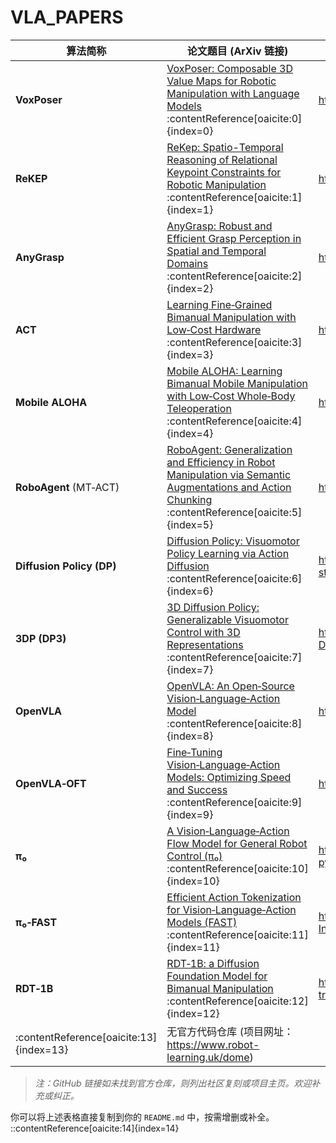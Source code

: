 # VLA_PAPERS

| 算法简称       | 论文题目 (ArXiv 链接)                                                                                  | GitHub 代码链接                                              |
|---------------|------------------------------------------------------------------------------------------------------|-------------------------------------------------------------|
| **VoxPoser**  | [VoxPoser: Composable 3D Value Maps for Robotic Manipulation with Language Models](https://arxiv.org/abs/2307.05973) :contentReference[oaicite:0]{index=0} | https://github.com/huangwl18/VoxPoser                        |
| **ReKEP**     | [ReKep: Spatio-Temporal Reasoning of Relational Keypoint Constraints for Robotic Manipulation](https://arxiv.org/abs/2409.01652) :contentReference[oaicite:1]{index=1} | https://github.com/rekep-robot/ReKep                        |
| **AnyGrasp**  | [AnyGrasp: Robust and Efficient Grasp Perception in Spatial and Temporal Domains](https://arxiv.org/abs/2212.08333) :contentReference[oaicite:2]{index=2} | https://github.com/graspnet/anygrasp_sdk                    |
| **ACT**       | [Learning Fine‑Grained Bimanual Manipulation with Low‑Cost Hardware](https://arxiv.org/abs/2304.13705) :contentReference[oaicite:3]{index=3} | https://github.com/tonyzhaozh/act                            |
| **Mobile ALOHA** | [Mobile ALOHA: Learning Bimanual Mobile Manipulation with Low‑Cost Whole‑Body Teleoperation](https://arxiv.org/abs/2401.02117) :contentReference[oaicite:4]{index=4} | https://github.com/MarkFzp/mobile-aloha                     |
| **RoboAgent** (MT‑ACT) | [RoboAgent: Generalization and Efficiency in Robot Manipulation via Semantic Augmentations and Action Chunking](https://arxiv.org/abs/2309.01918) :contentReference[oaicite:5]{index=5} | https://github.com/robopen/roboagent                        |
| **Diffusion Policy (DP)** | [Diffusion Policy: Visuomotor Policy Learning via Action Diffusion](https://arxiv.org/abs/2303.04137) :contentReference[oaicite:6]{index=6} | https://github.com/real-stanford/diffusion_policy           |
| **3DP (DP3)** | [3D Diffusion Policy: Generalizable Visuomotor Control with 3D Representations](https://arxiv.org/abs/2403.03954) :contentReference[oaicite:7]{index=7} | https://github.com/YanjieZe/3D-Diffusion-Policy              |
| **OpenVLA**   | [OpenVLA: An Open‑Source Vision‑Language‑Action Model](https://arxiv.org/abs/2406.09246) :contentReference[oaicite:8]{index=8} | https://github.com/openvla/openvla                           |
| **OpenVLA‑OFT** | [Fine‑Tuning Vision‑Language‑Action Models: Optimizing Speed and Success](https://arxiv.org/abs/2502.19645) :contentReference[oaicite:9]{index=9} | https://openvla-oft.github.io/                             |
| **π₀**        | [A Vision‑Language‑Action Flow Model for General Robot Control (π₀)](https://arxiv.org/abs/2410.24164) :contentReference[oaicite:10]{index=10} | https://github.com/lucidrains/pi-zero-pytorch               |
| **π₀‑FAST**   | [Efficient Action Tokenization for Vision‑Language‑Action Models (FAST)](https://arxiv.org/abs/2501.09747) :contentReference[oaicite:11]{index=11} | https://github.com/Physical-Intelligence/openpi              |
| **RDT‑1B**    | [RDT‑1B: a Diffusion Foundation Model for Bimanual Manipulation](https://arxiv.org/abs/2410.07864) :contentReference[oaicite:12]{index=12} | https://github.com/robotics-diffusion-transformer/rdt-1b    |
:contentReference[oaicite:13]{index=13} | 无官方代码仓库 (项目网址：https://www.robot-learning.uk/dome) |

> *注：GitHub 链接如未找到官方仓库，则列出社区复刻或项目主页。欢迎补充或纠正。*

你可以将上述表格直接复制到你的 `README.md` 中，按需增删或补全。
::contentReference[oaicite:14]{index=14}
